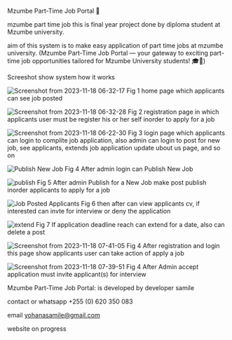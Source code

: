 Mzumbe Part-Time Job Portal 🚀

mzumbe part time job this is final year project done by diploma student at Mzumbe university.

aim of this system is to make easy application of part time jobs at mzumbe university.
(Mzumbe Part-Time Job Portal — your gateway to exciting part-time job opportunities tailored for Mzumbe University students! 🎓💼)

Screeshot show system how it works

![Screenshot from 2023-11-18 06-32-17](https://github.com/yohana-samile/mzumbe-partTime-job/assets/99715781/43df61da-c924-4333-a6a1-759c8e7be059)
Fig 1 home page which applicants can see job posted

![Screenshot from 2023-11-18 06-32-28](https://github.com/yohana-samile/mzumbe-partTime-job/assets/99715781/e0e0a18f-58c8-412c-a59b-f5b892c6b62c)
Fig 2 registration page in which applicants user must be register his or her self inorder to apply for a job

![Screenshot from 2023-11-18 06-22-30](https://github.com/yohana-samile/mzumbe-partTime-job/assets/99715781/af7c47c3-f93b-4921-baf9-df94dc3f1615)
Fig 3 login page which applicants can login to complite job application, also admin can login to post for new job, see applicants, extends job application update ubout us page, and so on

![Publish New Job](https://github.com/yohana-samile/mzumbe-partTime-job/assets/99715781/733c1919-5b4b-47f0-8a55-da0e8adebbb8)
Fig 4 After admin login can Publish New Job

![publish](https://github.com/yohana-samile/mzumbe-partTime-job/assets/99715781/b49d65a2-6a1a-47bd-af0e-22f6e314434a)
Fig 5 After admin Publish for a New Job make post publish inorder applicants to apply for a job

![Job Posted Applicants](https://github.com/yohana-samile/mzumbe-partTime-job/assets/99715781/0a0e31a4-0592-4b39-9167-c48dde6c9bf9)
Fig 6 then after can view applicants cv, if interested can invte for interview or deny the application

![extend](https://github.com/yohana-samile/mzumbe-partTime-job/assets/99715781/9766d74b-fa43-4fd6-96a7-cdcbede6c6ee)
Fig 7 If application deadline reach can extend for a date, also can delete a post

![Screenshot from 2023-11-18 07-41-05](https://github.com/yohana-samile/mzumbe-partTime-job/assets/99715781/675e4b7a-3a39-4d7f-8e49-4bb5a004352a)
Fig 4 After registration and login this page show applicants user can take action of apply a job

![Screenshot from 2023-11-18 07-39-51](https://github.com/yohana-samile/mzumbe-partTime-job/assets/99715781/b10e4f91-d9fd-42ad-bbf7-0a1487e214bd)
Fig 4 After Admin accept application must invite applicant(s) for interview

Mzumbe Part-Time Job Portal:  is developed by developer samile

contact or whatsapp +255 (0) 620 350 083

email yohanasamile@gmail.com

website on progress
